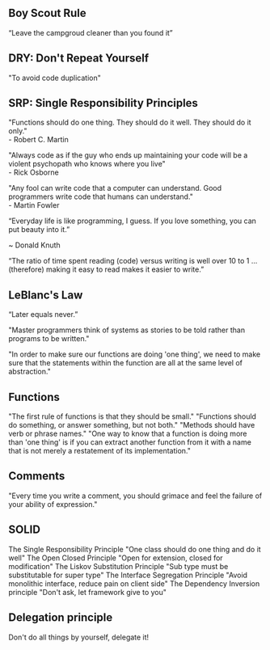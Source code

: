 Boy Scout Rule
---
“Leave the campgroud cleaner than you found it”

DRY: Don't Repeat Yourself 
---
"To avoid code duplication"

SRP: Single Responsibility Principles
---
"Functions should do one thing. They should do it well. They should do it only."  
 \- Robert C. Martin

"Always code as if the guy who ends up maintaining your code will be a violent psychopath who knows where you live"  
\- Rick Osborne

"Any fool can write code that a computer can understand. Good programmers write code that humans can understand."   
\- Martin Fowler 

“Everyday life is like programming, I guess. If you love something, you can put beauty into it.”

~ Donald Knuth

“The ratio of time spent reading (code) versus writing is well over 10 to 1 ... (therefore) making it easy to read makes it easier to write.”

LeBlanc's Law
---
“Later equals never.”

"Master programmers think of systems as stories to be told rather than programs to be written."

"In order to make sure our functions are doing 'one thing', we need to make sure that the statements within the function are all at the same level of abstraction."


Functions
---
"The first rule of functions is that they should be small."
"Functions should do something, or answer something, but not both."
"Methods should have verb or phrase names."
"One way to know that a function is doing more than 'one thing' is if you can extract another function from it with a name that is not merely a restatement of its implementation."

Comments
---
"Every time you write a comment, you should grimace and feel the failure of your ability of expression."


SOLID
---
The Single Responsibility Principle
 "One class should do one thing and do it well"
The Open Closed Principle
 "Open for extension, closed for modification"
The Liskov Substitution Principle
 "Sub type must be substitutable for super type"
The Interface Segregation Principle
 "Avoid monolithic interface, reduce pain on client side"
The Dependency Inversion principle
 "Don't ask, let framework give to you"

Delegation principle
---
Don't do all things by yourself, delegate it! 






